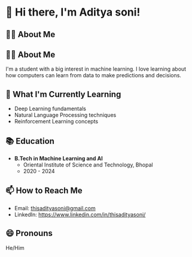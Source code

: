# 👋 Hi there, I'm Aditya soni!

## 👨‍💻 About Me

## 👨‍💻 About Me

I'm a student with a big interest in machine learning. I love learning about how computers can learn from data to make predictions and decisions.

## 🌱 What I'm Currently Learning

- Deep Learning fundamentals
- Natural Language Processing techniques
- Reinforcement Learning concepts


## 📚 Education

- **B.Tech in Machine Learning and AI**
  - Oriental Institute of Science and Technology, Bhopal
  - 2020 - 2024

## 📫 How to Reach Me

- Email: thisadityasoni@gmail.com
- LinkedIn: https://www.linkedin.com/in/thisadityasoni/

## 😄 Pronouns

 He/Him



